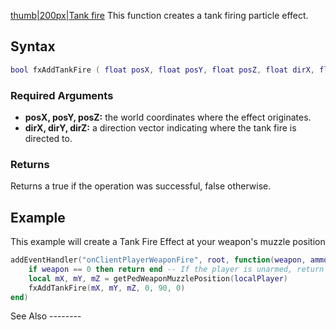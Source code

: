 [thumb|200px|Tank fire](/docs/Image:Fxtankfire.png.md "wikilink") This function creates a tank firing particle effect.

Syntax
------

``` lua
bool fxAddTankFire ( float posX, float posY, float posZ, float dirX, float dirY, float dirZ )
```

### Required Arguments

-   **posX, posY, posZ:** the world coordinates where the effect originates.
-   **dirX, dirY, dirZ:** a direction vector indicating where the tank fire is directed to.

### Returns

Returns a true if the operation was successful, false otherwise.

Example
-------

<section name="Client" class="client" show="true">
This example will create a Tank Fire Effect at your weapon's muzzle position

``` lua
addEventHandler("onClientPlayerWeaponFire", root, function(weapon, ammo, ammoInClip, hitX, hitY, hitZ, hitElement)
    if weapon == 0 then return end -- If the player is unarmed, return end.
    local mX, mY, mZ = getPedWeaponMuzzlePosition(localPlayer)
    fxAddTankFire(mX, mY, mZ, 0, 90, 0)
end)
```

</section>
See Also
--------
